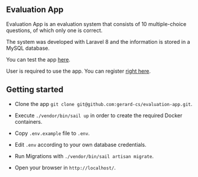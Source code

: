 ## Evaluation App

Evaluation App is an evaluation system that consists of 10 multiple-choice questions, of which only one is correct.

The system was developed with Laravel 8 and the information is stored in a MySQL database. 

You can test the app [here](https://phplaravel-676291-2222514.cloudwaysapps.com/). 

User is required to use the app. You can register [right here](https://phplaravel-676291-2222514.cloudwaysapps.com/register).



## Getting started

- Clone the app `git clone git@github.com:gerard-cs/evaluation-app.git`.

- Execute `./vendor/bin/sail up` in order to create the required Docker containers.

- Copy `.env.example` file to `.env`.

- Edit `.env` according to your own database credentials.

- Run Migrations with `./vendor/bin/sail artisan migrate`.

- Open your browser in `http://localhost/`.
